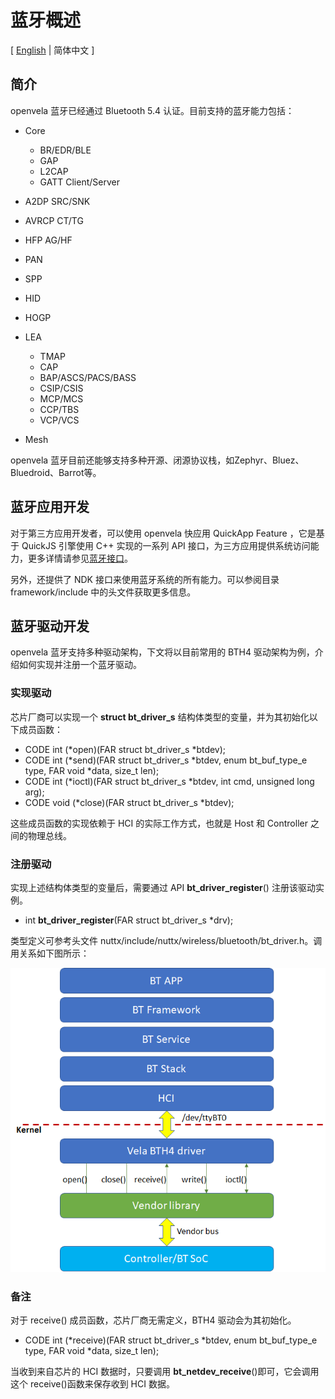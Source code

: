 # 蓝牙概述

\[ [English](README.md) | 简体中文 \]

## 简介

openvela 蓝牙已经通过 Bluetooth 5.4 认证。目前支持的蓝牙能力包括：

- Core

  - BR/EDR/BLE
  - GAP
  - L2CAP
  - GATT Client/Server
- A2DP SRC/SNK
- AVRCP CT/TG
- HFP AG/HF
- PAN
- SPP
- HID
- HOGP
- LEA

  - TMAP
  - CAP
  - BAP/ASCS/PACS/BASS
  - CSIP/CSIS
  - MCP/MCS
  - CCP/TBS
  - VCP/VCS
- Mesh

openvela 蓝牙目前还能够支持多种开源、闭源协议栈，如Zephyr、Bluez、Bluedroid、Barrot等。

## 蓝牙应用开发

对于第三方应用开发者，可以使用 openvela  快应用 QuickApp Feature ，它是基于 QuickJS 引擎使用 C++ 实现的一系列 API 接口，为三方应用提供系统访问能力，更多详情请参见[蓝牙接口](https://doc.quickapp.cn/features/system/bluetooth.html)。

另外，还提供了 NDK 接口来使用蓝牙系统的所有能力。可以参阅目录 framework/include 中的头文件获取更多信息。

## 蓝牙驱动开发

openvela 蓝牙支持多种驱动架构，下文将以目前常用的 BTH4 驱动架构为例，介绍如何实现并注册一个蓝牙驱动。

### 实现驱动

芯片厂商可以实现一个 **struct bt_driver_s** 结构体类型的变量，并为其初始化以下成员函数：

- CODE int (*open)(FAR struct bt_driver_s *btdev);
- CODE int (*send)(FAR struct bt_driver_s *btdev, enum bt_buf_type_e type, FAR void *data, size_t len);
- CODE int (*ioctl)(FAR struct bt_driver_s *btdev, int cmd, unsigned long arg);
- CODE void (*close)(FAR struct bt_driver_s *btdev);

这些成员函数的实现依赖于 HCI 的实际工作方式，也就是 Host 和 Controller 之间的物理总线。

### 注册驱动

实现上述结构体类型的变量后，需要通过 API **bt_driver_register**() 注册该驱动实例。

- int **bt_driver_register**(FAR struct bt_driver_s *drv);

类型定义可参考头文件 nuttx/include/nuttx/wireless/bluetooth/bt_driver.h。调用关系如下图所示：

![](img/bt_driver.png)

### 备注

对于 receive() 成员函数，芯片厂商无需定义，BTH4 驱动会为其初始化。

- CODE int (*receive)(FAR struct bt_driver_s *btdev, enum bt_buf_type_e type, FAR void *data, size_t len);

当收到来自芯片的 HCI 数据时，只要调用 **bt_netdev_receive**()即可，它会调用这个 receive()函数来保存收到 HCI 数据。
